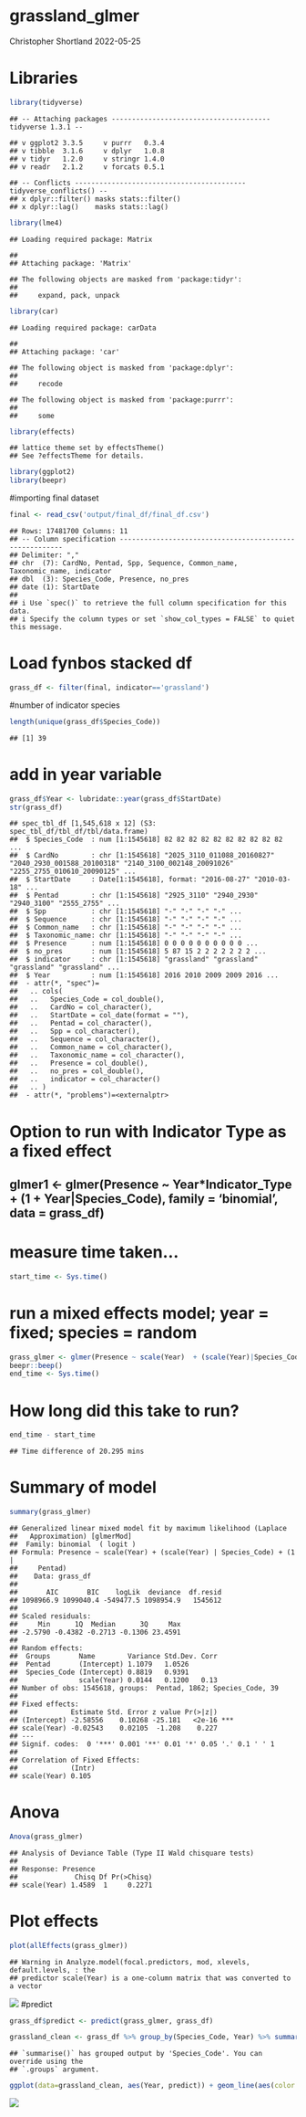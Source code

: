 grassland_glmer
================
Christopher Shortland
2022-05-25

# Libraries

``` r
library(tidyverse)
```

    ## -- Attaching packages --------------------------------------- tidyverse 1.3.1 --

    ## v ggplot2 3.3.5     v purrr   0.3.4
    ## v tibble  3.1.6     v dplyr   1.0.8
    ## v tidyr   1.2.0     v stringr 1.4.0
    ## v readr   2.1.2     v forcats 0.5.1

    ## -- Conflicts ------------------------------------------ tidyverse_conflicts() --
    ## x dplyr::filter() masks stats::filter()
    ## x dplyr::lag()    masks stats::lag()

``` r
library(lme4)
```

    ## Loading required package: Matrix

    ## 
    ## Attaching package: 'Matrix'

    ## The following objects are masked from 'package:tidyr':
    ## 
    ##     expand, pack, unpack

``` r
library(car)
```

    ## Loading required package: carData

    ## 
    ## Attaching package: 'car'

    ## The following object is masked from 'package:dplyr':
    ## 
    ##     recode

    ## The following object is masked from 'package:purrr':
    ## 
    ##     some

``` r
library(effects)
```

    ## lattice theme set by effectsTheme()
    ## See ?effectsTheme for details.

``` r
library(ggplot2)
library(beepr)
```

\#importing final dataset

``` r
final <- read_csv('output/final_df/final_df.csv')
```

    ## Rows: 17481700 Columns: 11
    ## -- Column specification --------------------------------------------------------
    ## Delimiter: ","
    ## chr  (7): CardNo, Pentad, Spp, Sequence, Common_name, Taxonomic_name, indicator
    ## dbl  (3): Species_Code, Presence, no_pres
    ## date (1): StartDate
    ## 
    ## i Use `spec()` to retrieve the full column specification for this data.
    ## i Specify the column types or set `show_col_types = FALSE` to quiet this message.

# Load fynbos stacked df

``` r
grass_df <- filter(final, indicator=='grassland')
```

\#number of indicator species

``` r
length(unique(grass_df$Species_Code))
```

    ## [1] 39

# add in year variable

``` r
grass_df$Year <- lubridate::year(grass_df$StartDate)
str(grass_df)
```

    ## spec_tbl_df [1,545,618 x 12] (S3: spec_tbl_df/tbl_df/tbl/data.frame)
    ##  $ Species_Code  : num [1:1545618] 82 82 82 82 82 82 82 82 82 82 ...
    ##  $ CardNo        : chr [1:1545618] "2025_3110_011088_20160827" "2040_2930_001588_20100318" "2140_3100_002148_20091026" "2255_2755_010610_20090125" ...
    ##  $ StartDate     : Date[1:1545618], format: "2016-08-27" "2010-03-18" ...
    ##  $ Pentad        : chr [1:1545618] "2925_3110" "2940_2930" "2940_3100" "2555_2755" ...
    ##  $ Spp           : chr [1:1545618] "-" "-" "-" "-" ...
    ##  $ Sequence      : chr [1:1545618] "-" "-" "-" "-" ...
    ##  $ Common_name   : chr [1:1545618] "-" "-" "-" "-" ...
    ##  $ Taxonomic_name: chr [1:1545618] "-" "-" "-" "-" ...
    ##  $ Presence      : num [1:1545618] 0 0 0 0 0 0 0 0 0 0 ...
    ##  $ no_pres       : num [1:1545618] 5 87 15 2 2 2 2 2 2 2 ...
    ##  $ indicator     : chr [1:1545618] "grassland" "grassland" "grassland" "grassland" ...
    ##  $ Year          : num [1:1545618] 2016 2010 2009 2009 2016 ...
    ##  - attr(*, "spec")=
    ##   .. cols(
    ##   ..   Species_Code = col_double(),
    ##   ..   CardNo = col_character(),
    ##   ..   StartDate = col_date(format = ""),
    ##   ..   Pentad = col_character(),
    ##   ..   Spp = col_character(),
    ##   ..   Sequence = col_character(),
    ##   ..   Common_name = col_character(),
    ##   ..   Taxonomic_name = col_character(),
    ##   ..   Presence = col_double(),
    ##   ..   no_pres = col_double(),
    ##   ..   indicator = col_character()
    ##   .. )
    ##  - attr(*, "problems")=<externalptr>

# Option to run with Indicator Type as a fixed effect

## glmer1 \<- glmer(Presence \~ Year\*Indicator_Type + (1 + Year\|Species_Code), family = ‘binomial’, data = grass_df)

# measure time taken…

``` r
start_time <- Sys.time()
```

# run a mixed effects model; year = fixed; species = random

``` r
grass_glmer <- glmer(Presence ~ scale(Year)  + (scale(Year)|Species_Code) + (1|Pentad), family = 'binomial', data = grass_df)
beepr::beep()
end_time <- Sys.time()
```

# How long did this take to run?

``` r
end_time - start_time
```

    ## Time difference of 20.295 mins

# Summary of model

``` r
summary(grass_glmer)
```

    ## Generalized linear mixed model fit by maximum likelihood (Laplace
    ##   Approximation) [glmerMod]
    ##  Family: binomial  ( logit )
    ## Formula: Presence ~ scale(Year) + (scale(Year) | Species_Code) + (1 |  
    ##     Pentad)
    ##    Data: grass_df
    ## 
    ##       AIC       BIC    logLik  deviance  df.resid 
    ## 1098966.9 1099040.4 -549477.5 1098954.9   1545612 
    ## 
    ## Scaled residuals: 
    ##     Min      1Q  Median      3Q     Max 
    ## -2.5790 -0.4382 -0.2713 -0.1306 23.4591 
    ## 
    ## Random effects:
    ##  Groups       Name        Variance Std.Dev. Corr
    ##  Pentad       (Intercept) 1.1079   1.0526       
    ##  Species_Code (Intercept) 0.8819   0.9391       
    ##               scale(Year) 0.0144   0.1200   0.13
    ## Number of obs: 1545618, groups:  Pentad, 1862; Species_Code, 39
    ## 
    ## Fixed effects:
    ##             Estimate Std. Error z value Pr(>|z|)    
    ## (Intercept) -2.58556    0.10268 -25.181   <2e-16 ***
    ## scale(Year) -0.02543    0.02105  -1.208    0.227    
    ## ---
    ## Signif. codes:  0 '***' 0.001 '**' 0.01 '*' 0.05 '.' 0.1 ' ' 1
    ## 
    ## Correlation of Fixed Effects:
    ##             (Intr)
    ## scale(Year) 0.105

# Anova

``` r
Anova(grass_glmer)
```

    ## Analysis of Deviance Table (Type II Wald chisquare tests)
    ## 
    ## Response: Presence
    ##              Chisq Df Pr(>Chisq)
    ## scale(Year) 1.4589  1     0.2271

# Plot effects

``` r
plot(allEffects(grass_glmer))
```

    ## Warning in Analyze.model(focal.predictors, mod, xlevels, default.levels, : the
    ## predictor scale(Year) is a one-column matrix that was converted to a vector

![](grassland_glmer_files/figure-gfm/unnamed-chunk-11-1.png)<!-- -->
\#predict

``` r
grass_df$predict <- predict(grass_glmer, grass_df)

grassland_clean <- grass_df %>% group_by(Species_Code, Year) %>% summarise(predict = mean(predict))
```

    ## `summarise()` has grouped output by 'Species_Code'. You can override using the
    ## `.groups` argument.

``` r
ggplot(data=grassland_clean, aes(Year, predict)) + geom_line(aes(color = as.factor(Species_Code)))
```

![](grassland_glmer_files/figure-gfm/unnamed-chunk-13-1.png)<!-- -->
